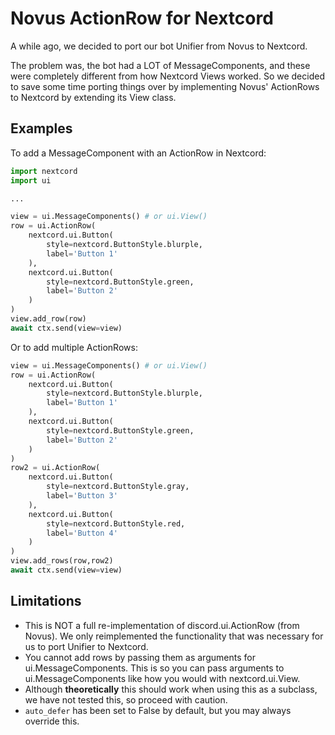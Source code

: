 # Novus ActionRow for Nextcord
A while ago, we decided to port our bot Unifier from Novus to Nextcord.

The problem was, the bot had a LOT of MessageComponents, and these were completely 
different from how Nextcord Views worked. So we decided to save some time porting 
things over by implementing Novus' ActionRows to Nextcord by extending its View class.

## Examples
To add a MessageComponent with an ActionRow in Nextcord:
```py
import nextcord
import ui

...

view = ui.MessageComponents() # or ui.View()
row = ui.ActionRow(
    nextcord.ui.Button(
        style=nextcord.ButtonStyle.blurple,
        label='Button 1'
    ),
    nextcord.ui.Button(
        style=nextcord.ButtonStyle.green,
        label='Button 2'
    )
)
view.add_row(row)
await ctx.send(view=view)
```

Or to add multiple ActionRows:
```py
view = ui.MessageComponents() # or ui.View()
row = ui.ActionRow(
    nextcord.ui.Button(
        style=nextcord.ButtonStyle.blurple,
        label='Button 1'
    ),
    nextcord.ui.Button(
        style=nextcord.ButtonStyle.green,
        label='Button 2'
    )
)
row2 = ui.ActionRow(
    nextcord.ui.Button(
        style=nextcord.ButtonStyle.gray,
        label='Button 3'
    ),
    nextcord.ui.Button(
        style=nextcord.ButtonStyle.red,
        label='Button 4'
    )
)
view.add_rows(row,row2)
await ctx.send(view=view)
```

## Limitations
- This is NOT a full re-implementation of discord.ui.ActionRow (from Novus). We
  only reimplemented the functionality that was necessary for us to port Unifier
  to Nextcord.
- You cannot add rows by passing them as arguments for ui.MessageComponents. This
  is so you can pass arguments to ui.MessageComponents like how you would with
  nextcord.ui.View.
- Although **theoretically** this should work when using this as a subclass, we
  have not tested this, so proceed with caution.
- `auto_defer` has been set to False by default, but you may always override
  this.
